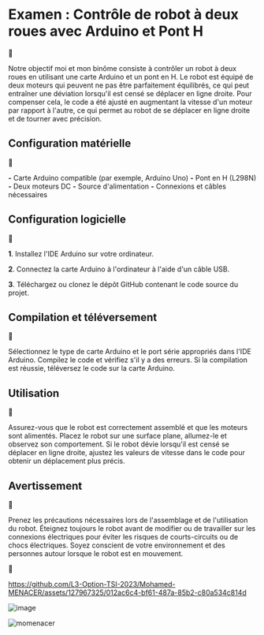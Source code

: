 # Examen : Contrôle de robot à deux roues avec Arduino et Pont H
📝

Notre objectif moi et mon binôme consiste à contrôler un robot à deux roues en utilisant une carte Arduino et un pont en H. Le robot est équipé de deux moteurs qui peuvent ne pas être parfaitement équilibrés, ce qui peut entraîner une déviation lorsqu'il est censé se déplacer en ligne droite. Pour compenser cela, le code a été ajusté en augmentant la vitesse d'un moteur par rapport à l'autre, ce qui permet au robot de se déplacer en ligne droite et de tourner avec précision.

## Configuration matérielle
📝

**-** Carte Arduino compatible (par exemple, Arduino Uno)
**-** Pont en H (L298N)
**-** Deux moteurs DC
**-** Source d'alimentation
**-** Connexions et câbles nécessaires

## Configuration logicielle

📝

**1**.  Installez l'IDE Arduino sur votre ordinateur.

**2**.   Connectez la carte Arduino à l'ordinateur à l'aide d'un câble USB.

**3**.   Téléchargez ou clonez le dépôt GitHub contenant le code source du projet.

## Compilation et téléversement
📝

Sélectionnez le type de carte Arduino et le port série appropriés dans l'IDE Arduino. Compilez le code et vérifiez s'il y a des erreurs. Si la compilation est réussie, téléversez le code sur la carte Arduino.

## Utilisation
📝

Assurez-vous que le robot est correctement assemblé et que les moteurs sont alimentés. Placez le robot sur une surface plane, allumez-le et observez son comportement. Si le robot dévie lorsqu'il est censé se déplacer en ligne droite, ajustez les valeurs de vitesse dans le code pour obtenir un déplacement plus précis.

## Avertissement

🤝  

Prenez les précautions nécessaires lors de l'assemblage et de l'utilisation du robot. Éteignez toujours le robot avant de modifier ou de travailler sur les connexions électriques pour éviter les risques de courts-circuits ou de chocs électriques. Soyez conscient de votre environnement et des personnes autour lorsque le robot est en mouvement.


🤝  

https://github.com/L3-Option-TSI-2023/Mohamed-MENACER/assets/127967325/012ac6c4-bf61-487a-85b2-c80a534c814d



![image](https://logovtor.com/wp-content/uploads/2020/11/arduino-open-source-community-logo-vector.png)

<p><img align="center" src="https://github-readme-streak-stats.herokuapp.com/?user=momenacer&" alt="momenacer" /></p>
